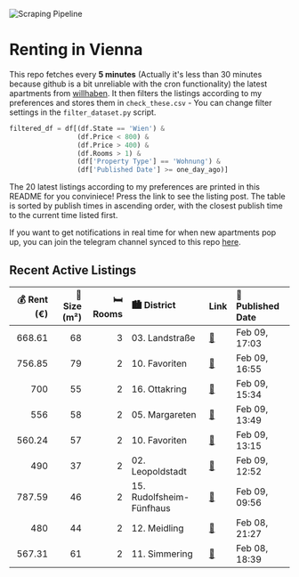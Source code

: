![Scraping Pipeline](https://github.com/AthomsG/renting-in-vienna/actions/workflows/run_pipeline.yml/badge.svg)


# Renting in Vienna

This repo fetches every **5 minutes** (Actually it's less than 30 minutes because github is a bit unreliable with the cron functionality) the latest apartments from [willhaben](https://www.willhaben.at/).
It then filters the listings according to my preferences and stores them in `check_these.csv` - You can change filter settings in the `filter_dataset.py` script.

```python
filtered_df = df[(df.State == 'Wien') & 
                 (df.Price < 800) &
                 (df.Price > 400) &
                 (df.Rooms > 1) &
                 (df['Property Type'] == 'Wohnung') &
                 (df['Published Date'] >= one_day_ago)]
```

The 20 latest listings according to my preferences are printed in this README for you conviniece! Press the link to see the listing post.
The table is sorted by publish times in ascending order, with the closest publish time to the current time listed first.

If you want to get notifications in real time for when new apartments pop up, you can join the telegram channel synced to this repo [here](https://t.me/+1HPAYOf5BSsyNTlk).

## Recent Active Listings

|   💰 Rent (€) |   📏 Size (m²) |   🛏️ Rooms | 🏙️ District              | Link                                                                                                                                                                                                           | 📅 Published Date   |
|-------------:|--------------:|-----------:|:-------------------------|:---------------------------------------------------------------------------------------------------------------------------------------------------------------------------------------------------------------|:-------------------|
|       668.61 |            68 |          3 | 03. Landstraße           | [🔗](https://www.willhaben.at/iad/immobilien/d/mietwohnungen/wien/wien-1030-landstra%C3%9Fe/5-min.-zur-u3---praktisch-aufgeteilte-3-zimmer-altbauwohnung-in-guter-stadtlage-1054880294/)                        | Feb 09, 17:03      |
|       756.85 |            79 |          2 | 10. Favoriten            | [🔗](https://www.willhaben.at/iad/immobilien/d/mietwohnungen/wien/wien-1100-favoriten/top-renoviert%21-altbauwohnung-mit-2-zentral-begehbaren-zimmern-und-wohnk%C3%BCche-993349002/)                            | Feb 09, 16:55      |
|       700    |            55 |          2 | 16. Ottakring            | [🔗](https://www.willhaben.at/iad/immobilien/d/mietwohnungen/wien/wien-1160-ottakring/befristete-vollm%C3%B6blierte-2-zimmer-wohnung-zur-untermiete-%28ab-april-2025-bis-november-2025%29-1160-wien-864064417/) | Feb 09, 15:34      |
|       556    |            58 |          2 | 05. Margareten           | [🔗](https://www.willhaben.at/iad/immobilien/d/mietwohnungen/wien/wien-1050-margareten/lichtdurchflutete-altbauwohnung-untermiete%21%21-2-monate-sommer-juli-august-2049636973/)                                | Feb 09, 13:49      |
|       560.24 |            57 |          2 | 10. Favoriten            | [🔗](https://www.willhaben.at/iad/immobilien/d/mietwohnungen/wien/wien-1100-favoriten/direktvergabe:-sch%C3%B6ne-2-zimmer-wohnung-in-oberlaa-2118643302/)                                                       | Feb 09, 13:15      |
|       490    |            37 |          2 | 02. Leopoldstadt         | [🔗](https://www.willhaben.at/iad/immobilien/d/mietwohnungen/wien/wien-1020-leopoldstadt/%28reserviert%29-single--und-p%C3%A4rchen-hit-in-1020-wien---erstbezug-nach-sanierung-1282536407/)                     | Feb 09, 12:52      |
|       787.59 |            46 |          2 | 15. Rudolfsheim-Fünfhaus | [🔗](https://www.willhaben.at/iad/immobilien/d/mietwohnungen/wien/wien-1150-rudolfsheim-f%C3%BCnfhaus/2-zimmer-wohnung-nahe-westbahnhof-zinckgasse-9-1432040999/)                                               | Feb 09, 09:56      |
|       480    |            44 |          2 | 12. Meidling             | [🔗](https://www.willhaben.at/iad/immobilien/d/mietwohnungen/wien/wien-1120-meidling/gemeindebau-2-zimmer-direktvergabe-2017929951/)                                                                            | Feb 08, 21:27      |
|       567.31 |            61 |          2 | 11. Simmering            | [🔗](https://www.willhaben.at/iad/immobilien/d/mietwohnungen/wien/wien-1110-simmering/genossenschaftswohnung-mit-vorschlagerecht-in-1110-wien-abzugeben-1860112394/)                                            | Feb 08, 18:39      |
